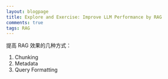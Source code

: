 ```yaml
---
layout: blogpage
title: Explore and Exercise: Improve LLM Performance by RAG
comments: true
tags: RAG
---
```


提高 RAG 效果的几种方式：

1. Chunking
2. Metadata
3. Query Formatting

